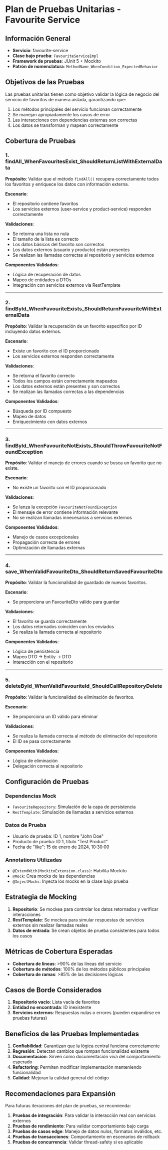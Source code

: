 # Plan de Pruebas Unitarias - Favourite Service

## Información General

- **Servicio**: favourite-service
- **Clase bajo prueba**: `FavouriteServiceImpl`
- **Framework de pruebas**: JUnit 5 + Mockito
- **Patrón de nomenclatura**: `MethodName_WhenCondition_ExpectedBehavior`

## Objetivos de las Pruebas

Las pruebas unitarias tienen como objetivo validar la lógica de negocio del servicio de favoritos de manera aislada, garantizando que:

1. Los métodos principales del servicio funcionan correctamente
2. Se manejan apropiadamente los casos de error
3. Las interacciones con dependencias externas son correctas
4. Los datos se transforman y mapean correctamente

## Cobertura de Pruebas

### 1. **findAll_WhenFavouritesExist_ShouldReturnListWithExternalData**

**Propósito**: Validar que el método `findAll()` recupera correctamente todos los favoritos y enriquece los datos con información externa.

**Escenario**:
- El repositorio contiene favoritos
- Los servicios externos (user-service y product-service) responden correctamente

**Validaciones**:
- Se retorna una lista no nula
- El tamaño de la lista es correcto
- Los datos básicos del favorito son correctos
- Los datos externos (usuario y producto) están presentes
- Se realizan las llamadas correctas al repositorio y servicios externos

**Componentes Validados**:
- Lógica de recuperación de datos
- Mapeo de entidades a DTOs
- Integración con servicios externos via RestTemplate

---

### 2. **findById_WhenFavouriteExists_ShouldReturnFavouriteWithExternalData**

**Propósito**: Validar la recuperación de un favorito específico por ID incluyendo datos externos.

**Escenario**:
- Existe un favorito con el ID proporcionado
- Los servicios externos responden correctamente

**Validaciones**:
- Se retorna el favorito correcto
- Todos los campos están correctamente mapeados
- Los datos externos están presentes y son correctos
- Se realizan las llamadas correctas a las dependencias

**Componentes Validados**:
- Búsqueda por ID compuesto
- Mapeo de datos
- Enriquecimiento con datos externos

---

### 3. **findById_WhenFavouriteNotExists_ShouldThrowFavouriteNotFoundException**

**Propósito**: Validar el manejo de errores cuando se busca un favorito que no existe.

**Escenario**:
- No existe un favorito con el ID proporcionado

**Validaciones**:
- Se lanza la excepción `FavouriteNotFoundException`
- El mensaje de error contiene información relevante
- No se realizan llamadas innecesarias a servicios externos

**Componentes Validados**:
- Manejo de casos excepcionales
- Propagación correcta de errores
- Optimización de llamadas externas

---

### 4. **save_WhenValidFavouriteDto_ShouldReturnSavedFavouriteDto**

**Propósito**: Validar la funcionalidad de guardado de nuevos favoritos.

**Escenario**:
- Se proporciona un FavouriteDto válido para guardar

**Validaciones**:
- El favorito se guarda correctamente
- Los datos retornados coinciden con los enviados
- Se realiza la llamada correcta al repositorio

**Componentes Validados**:
- Lógica de persistencia
- Mapeo DTO → Entity → DTO
- Interacción con el repositorio

---

### 5. **deleteById_WhenValidFavouriteId_ShouldCallRepositoryDelete**

**Propósito**: Validar la funcionalidad de eliminación de favoritos.

**Escenario**:
- Se proporciona un ID válido para eliminar

**Validaciones**:
- Se realiza la llamada correcta al método de eliminación del repositorio
- El ID se pasa correctamente

**Componentes Validados**:
- Lógica de eliminación
- Delegación correcta al repositorio

## Configuración de Pruebas

### Dependencias Mock
- `FavouriteRepository`: Simulación de la capa de persistencia
- `RestTemplate`: Simulación de llamadas a servicios externos

### Datos de Prueba
- Usuario de prueba: ID 1, nombre "John Doe"
- Producto de prueba: ID 1, título "Test Product"
- Fecha de "like": 15 de enero de 2024, 10:30:00

### Annotations Utilizadas
- `@ExtendWith(MockitoExtension.class)`: Habilita Mockito
- `@Mock`: Crea mocks de las dependencias
- `@InjectMocks`: Inyecta los mocks en la clase bajo prueba

## Estrategia de Mocking

1. **Repositorio**: Se mockea para controlar los datos retornados y verificar interacciones
2. **RestTemplate**: Se mockea para simular respuestas de servicios externos sin realizar llamadas reales
3. **Datos de entrada**: Se crean objetos de prueba consistentes para todos los casos

## Métricas de Cobertura Esperadas

- **Cobertura de líneas**: >90% de las líneas del servicio
- **Cobertura de métodos**: 100% de los métodos públicos principales
- **Cobertura de ramas**: >85% de las decisiones lógicas

## Casos de Borde Considerados

1. **Repositorio vacío**: Lista vacía de favoritos
2. **Entidad no encontrada**: ID inexistente
3. **Servicios externos**: Respuestas nulas o errores (pueden expandirse en pruebas futuras)

## Beneficios de las Pruebas Implementadas

1. **Confiabilidad**: Garantizan que la lógica central funciona correctamente
2. **Regresión**: Detectan cambios que rompan funcionalidad existente
3. **Documentación**: Sirven como documentación viva del comportamiento esperado
4. **Refactoring**: Permiten modificar implementación manteniendo funcionalidad
5. **Calidad**: Mejoran la calidad general del código

## Recomendaciones para Expansión

Para futuras iteraciones del plan de pruebas, se recomienda:

1. **Pruebas de integración**: Para validar la interacción real con servicios externos
2. **Pruebas de rendimiento**: Para validar comportamiento bajo carga
3. **Pruebas de casos edge**: Manejo de datos nulos, formatos inválidos, etc.
4. **Pruebas de transacciones**: Comportamiento en escenarios de rollback
5. **Pruebas de concurrencia**: Validar thread-safety si es aplicable